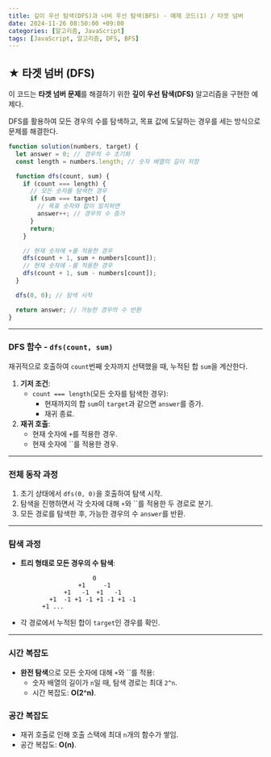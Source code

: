 ```yaml
---
title: 깊이 우선 탐색(DFS)과 너비 우선 탐색(BFS) - 예제 코드(1) / 타겟 넘버
date: 2024-11-26 08:50:00 +09:00
categories: [알고리즘, JavaScript]
tags: [JavaScript, 알고리즘, DFS, BFS]
---
```


## ★ 타겟 넘버 (DFS)

이 코드는 **타겟 넘버 문제**를 해결하기 위한 **깊이 우선 탐색(DFS)** 알고리즘을 구현한 예제다.

DFS를 활용하여 모든 경우의 수를 탐색하고, 목표 값에 도달하는 경우를 세는 방식으로 문제를 해결한다.

```jsx
function solution(numbers, target) {
  let answer = 0; // 경우의 수 초기화
  const length = numbers.length; // 숫자 배열의 길이 저장

  function dfs(count, sum) {
    if (count === length) {
      // 모든 숫자를 탐색한 경우
      if (sum === target) {
        // 목표 숫자와 합이 일치하면
        answer++; // 경우의 수 증가
      }
      return;
    }

    // 현재 숫자에 +를 적용한 경우
    dfs(count + 1, sum + numbers[count]);
    // 현재 숫자에 -를 적용한 경우
    dfs(count + 1, sum - numbers[count]);
  }

  dfs(0, 0); // 탐색 시작

  return answer; // 가능한 경우의 수 반환
}
```

---

### DFS 함수 - `dfs(count, sum)`

재귀적으로 호출하여 `count`번째 숫자까지 선택했을 때, 누적된 합 `sum`을 계산한다.

1. **기저 조건**:
   - `count === length`(모든 숫자를 탐색한 경우):
     - 현재까지의 합 `sum`이 `target`과 같으면 `answer`를 증가.
     - 재귀 종료.
2. **재귀 호출**:
   - 현재 숫자에 `+`를 적용한 경우.
   - 현재 숫자에 ``를 적용한 경우.

---

### 전체 동작 과정

1. 초기 상태에서 `dfs(0, 0)`을 호출하여 탐색 시작.
2. 탐색을 진행하면서 각 숫자에 대해 `+`와 ``를 적용한 두 경로로 분기.
3. 모든 경로를 탐색한 후, 가능한 경우의 수 `answer`를 반환.

---

### 탐색 과정

- **트리 형태로 모든 경우의 수 탐색**:

  ```
                      0
                  +1     -1
              +1   -1  +1   -1
          +1  -1 +1 -1 +1 -1 +1 -1
        +1 ...
  ```

- 각 경로에서 누적된 합이 `target`인 경우를 확인.

---

### 시간 복잡도

- **완전 탐색**으로 모든 숫자에 대해 `+`와 ``를 적용:
  - 숫자 배열의 길이가 `n`일 때, 탐색 경로는 최대 `2^n`.
  - 시간 복잡도: **O(2^n)**.

### 공간 복잡도

- 재귀 호출로 인해 호출 스택에 최대 `n`개의 함수가 쌓임.
- 공간 복잡도: **O(n)**.
